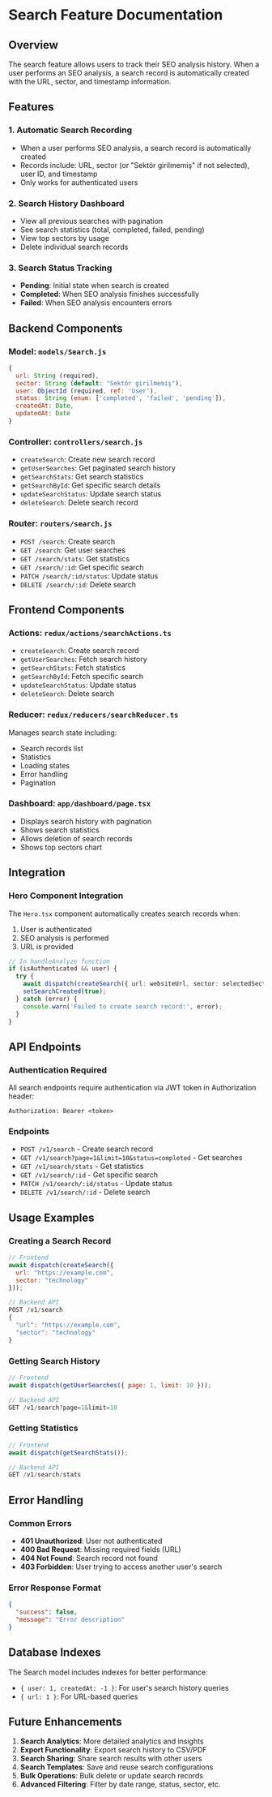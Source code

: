 # Search Feature Documentation

## Overview
The search feature allows users to track their SEO analysis history. When a user performs an SEO analysis, a search record is automatically created with the URL, sector, and timestamp information.

## Features

### 1. Automatic Search Recording
- When a user performs SEO analysis, a search record is automatically created
- Records include: URL, sector (or "Sektör girilmemiş" if not selected), user ID, and timestamp
- Only works for authenticated users

### 2. Search History Dashboard
- View all previous searches with pagination
- See search statistics (total, completed, failed, pending)
- View top sectors by usage
- Delete individual search records

### 3. Search Status Tracking
- **Pending**: Initial state when search is created
- **Completed**: When SEO analysis finishes successfully
- **Failed**: When SEO analysis encounters errors

## Backend Components

### Model: `models/Search.js`
```javascript
{
  url: String (required),
  sector: String (default: "Sektör girilmemiş"),
  user: ObjectId (required, ref: 'User'),
  status: String (enum: ['completed', 'failed', 'pending']),
  createdAt: Date,
  updatedAt: Date
}
```

### Controller: `controllers/search.js`
- `createSearch`: Create new search record
- `getUserSearches`: Get paginated search history
- `getSearchStats`: Get search statistics
- `getSearchById`: Get specific search details
- `updateSearchStatus`: Update search status
- `deleteSearch`: Delete search record

### Router: `routers/search.js`
- `POST /search`: Create search
- `GET /search`: Get user searches
- `GET /search/stats`: Get statistics
- `GET /search/:id`: Get specific search
- `PATCH /search/:id/status`: Update status
- `DELETE /search/:id`: Delete search

## Frontend Components

### Actions: `redux/actions/searchActions.ts`
- `createSearch`: Create search record
- `getUserSearches`: Fetch search history
- `getSearchStats`: Fetch statistics
- `getSearchById`: Fetch specific search
- `updateSearchStatus`: Update status
- `deleteSearch`: Delete search

### Reducer: `redux/reducers/searchReducer.ts`
Manages search state including:
- Search records list
- Statistics
- Loading states
- Error handling
- Pagination

### Dashboard: `app/dashboard/page.tsx`
- Displays search history with pagination
- Shows search statistics
- Allows deletion of search records
- Shows top sectors chart

## Integration

### Hero Component Integration
The `Hero.tsx` component automatically creates search records when:
1. User is authenticated
2. SEO analysis is performed
3. URL is provided

```typescript
// In handleAnalyze function
if (isAuthenticated && user) {
  try {
    await dispatch(createSearch({ url: websiteUrl, sector: selectedSector }));
    setSearchCreated(true);
  } catch (error) {
    console.warn('Failed to create search record:', error);
  }
}
```

## API Endpoints

### Authentication Required
All search endpoints require authentication via JWT token in Authorization header:
```
Authorization: Bearer <token>
```

### Endpoints
- `POST /v1/search` - Create search record
- `GET /v1/search?page=1&limit=10&status=completed` - Get searches
- `GET /v1/search/stats` - Get statistics
- `GET /v1/search/:id` - Get specific search
- `PATCH /v1/search/:id/status` - Update status
- `DELETE /v1/search/:id` - Delete search

## Usage Examples

### Creating a Search Record
```javascript
// Frontend
await dispatch(createSearch({ 
  url: "https://example.com", 
  sector: "technology" 
}));

// Backend API
POST /v1/search
{
  "url": "https://example.com",
  "sector": "technology"
}
```

### Getting Search History
```javascript
// Frontend
await dispatch(getUserSearches({ page: 1, limit: 10 }));

// Backend API
GET /v1/search?page=1&limit=10
```

### Getting Statistics
```javascript
// Frontend
await dispatch(getSearchStats());

// Backend API
GET /v1/search/stats
```

## Error Handling

### Common Errors
- **401 Unauthorized**: User not authenticated
- **400 Bad Request**: Missing required fields (URL)
- **404 Not Found**: Search record not found
- **403 Forbidden**: User trying to access another user's search

### Error Response Format
```json
{
  "success": false,
  "message": "Error description"
}
```

## Database Indexes

The Search model includes indexes for better performance:
- `{ user: 1, createdAt: -1 }`: For user's search history queries
- `{ url: 1 }`: For URL-based queries

## Future Enhancements

1. **Search Analytics**: More detailed analytics and insights
2. **Export Functionality**: Export search history to CSV/PDF
3. **Search Sharing**: Share search results with other users
4. **Search Templates**: Save and reuse search configurations
5. **Bulk Operations**: Bulk delete or update search records
6. **Advanced Filtering**: Filter by date range, status, sector, etc.

